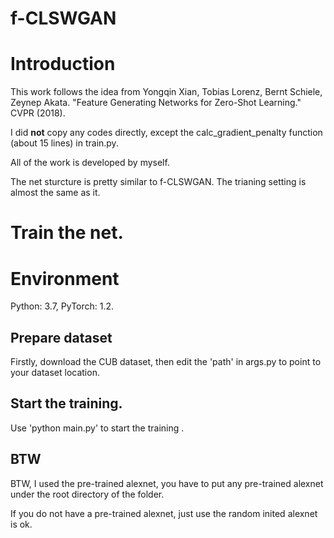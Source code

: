 # f-CLSWGAN

# Introduction

This work follows the idea from Yongqin Xian, Tobias Lorenz, Bernt Schiele, Zeynep Akata. "Feature Generating Networks for Zero-Shot Learning." CVPR (2018). 

I did **not** copy any codes directly, except the calc_gradient_penalty function (about 15 lines) in train.py.

All of the work is developed by myself.

The net sturcture is pretty similar to f-CLSWGAN. The trianing setting is almost the same as it.

# Train the net.

# Environment

Python: 3.7,
PyTorch: 1.2.

## Prepare dataset

Firstly, download the CUB dataset, then edit the 'path' in args.py to point to your dataset location.

## Start the training.

Use 'python main.py' to start the training .

## BTW

BTW, I used the pre-trained alexnet, you have to put any pre-trained alexnet under the root directory of the folder.

If you do not have a pre-trained alexnet, just use the random inited alexnet is ok.
